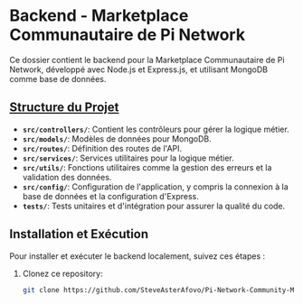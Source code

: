 # Backend - Marketplace Communautaire de Pi Network

Ce dossier contient le backend pour la Marketplace Communautaire de Pi Network, développé avec Node.js et Express.js, et utilisant MongoDB comme base de données.

## [Structure du Projet](Backend_Structure)

- **`src/controllers/`**: Contient les contrôleurs pour gérer la logique métier.
- **`src/models/`**: Modèles de données pour MongoDB.
- **`src/routes/`**: Définition des routes de l'API.
- **`src/services/`**: Services utilitaires pour la logique métier.
- **`src/utils/`**: Fonctions utilitaires comme la gestion des erreurs et la validation des données.
- **`src/config/`**: Configuration de l'application, y compris la connexion à la base de données et la configuration d'Express.
- **`tests/`**: Tests unitaires et d'intégration pour assurer la qualité du code.

## Installation et Exécution

Pour installer et exécuter le backend localement, suivez ces étapes :

1. Clonez ce repository:

   ```bash
   git clone https://github.com/SteveAsterAfovo/Pi-Network-Community-Marketplace.git
   
